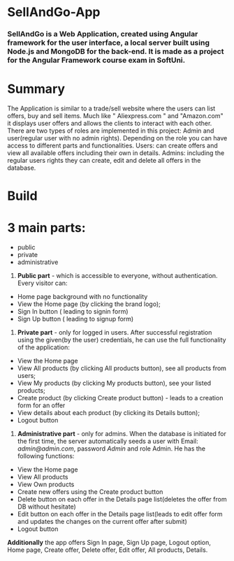 #
# SellAndGo-App

### SellAndGo is a Web Application, created using Angular framework for the user interface, a local server built using Node.js and MongoDB for the back-end. It is made as a project for the Angular Framework course exam in SoftUni.

##
# Summary

The Application  is similar to a trade/sell website where the users can list offers, buy and sell items. Much like &quot; Aliexpress.com &quot; and &quot;Amazon.com&quot; it displays user offers and allows the clients to interact with each other. There are two types of roles are implemented in this project: Admin and user(regular user with no admin rights). Depending on the role you can have access to different parts and functionalities. Users: can create offers and view all available offers including their own in details. Admins: including the regular users rights they can create, edit and delete all offers in the database.

##
# Build

# 3 main parts:

- public
- private
- administrative

1. **Public part** - which is accessible to everyone, without authentication. Every visitor can:

- Home page background with no functionality
- View the Home page (by clicking the brand logo);
- Sign In button ( leading to signin form)
- Sign Up button ( leading to signup form)

1. **Private part** - only for logged in users. After successful registration using the given(by the user) credentials, he can use the full functionality of the application:

- View the Home page
- View All products (by clicking All products button), see all products from users;
- View My products (by clicking My products button), see your listed products;
- Create product (by clicking Create product button) - leads to a creation form for an offer
- View details about each product (by clicking its Details button);
-  Logout button

1. **Administrative part** - only for admins. When the database is initiated for the first time, the server automatically seeds a user with Email: _admin@admin.com_, password _Admin_ and role Admin. He has the following functions:

- View the Home page
- View All products
- View Own products
- Create new offers using the Create product button
- Delete button on each offer in the Details page list(deletes the offer from DB without hesitate)
- Edit button on each offer in the Details page list(leads to edit offer form and updates the changes on the current offer after submit)
- Logout button



**Additionally**  the app offers Sign In page, Sign Up page, Logout option, Home page, Create offer, Delete offer, Edit offer, All products, Details.
